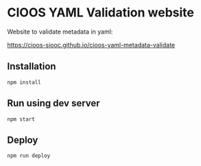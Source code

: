 # CIOOS YAML Validation website

Website to validate metadata in yaml:

<https://cioos-siooc.github.io/cioos-yaml-metadata-validate>

## Installation

`npm install`

## Run using dev server

`npm start`

## Deploy

`npm run deploy`
